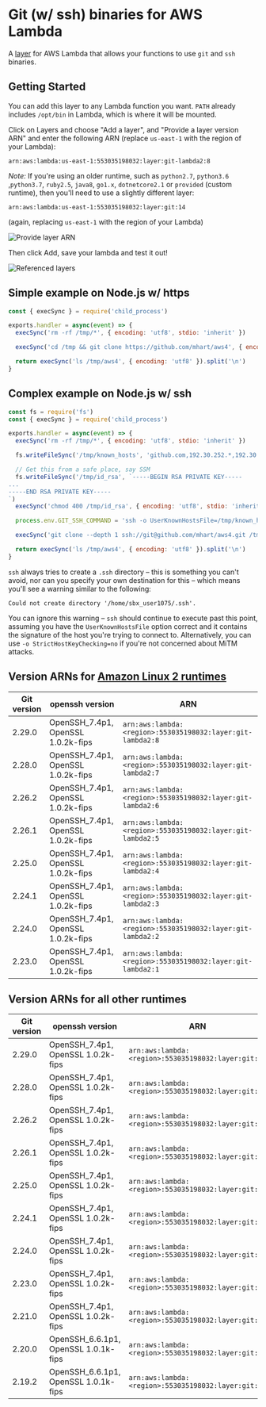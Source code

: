 # Git (w/ ssh) binaries for AWS Lambda

A [layer](https://aws.amazon.com/about-aws/whats-new/2018/11/aws-lambda-now-supports-custom-runtimes-and-layers/)
for AWS Lambda that allows your functions to use `git` and `ssh` binaries.

## Getting Started

You can add this layer to any Lambda function you want.
`PATH` already includes `/opt/bin` in Lambda, which is where it will be mounted.

Click on Layers and choose "Add a layer", and "Provide a layer version
ARN" and enter the following ARN (replace `us-east-1` with the region of your Lambda):

```
arn:aws:lambda:us-east-1:553035198032:layer:git-lambda2:8
```

*Note:* If you're using an older runtime, such as `python2.7`, `python3.6` ,`python3.7`, `ruby2.5`, `java8`, `go1.x`, `dotnetcore2.1`
or `provided` (custom runtime), then you'll need to use a slightly different layer:

```
arn:aws:lambda:us-east-1:553035198032:layer:git:14
```

(again, replacing `us-east-1` with the region of your Lambda)

![Provide layer ARN](https://raw.githubusercontent.com/lambci/git-lambda-layer/master/img/provide.png "Provide layer ARN screenshot")

Then click Add, save your lambda and test it out!

![Referenced layers](https://raw.githubusercontent.com/lambci/git-lambda-layer/master/img/referenced.png "Referenced layer ARN screenshot")

## Simple example on Node.js w/ https

```js
const { execSync } = require('child_process')

exports.handler = async(event) => {
  execSync('rm -rf /tmp/*', { encoding: 'utf8', stdio: 'inherit' })

  execSync('cd /tmp && git clone https://github.com/mhart/aws4', { encoding: 'utf8', stdio: 'inherit' })

  return execSync('ls /tmp/aws4', { encoding: 'utf8' }).split('\n')
}
```

## Complex example on Node.js w/ ssh

```js
const fs = require('fs')
const { execSync } = require('child_process')

exports.handler = async(event) => {
  execSync('rm -rf /tmp/*', { encoding: 'utf8', stdio: 'inherit' })

  fs.writeFileSync('/tmp/known_hosts', 'github.com,192.30.252.*,192.30.253.*,192.30.254.*,192.30.255.* ssh-rsa AAAAB3NzaC1yc2EAAAABIwAAAQEAq2A7hRGmdnm9tUDbO9IDSwBK6TbQa+PXYPCPy6rbTrTtw7PHkccKrpp0yVhp5HdEIcKr6pLlVDBfOLX9QUsyCOV0wzfjIJNlGEYsdlLJizHhbn2mUjvSAHQqZETYP81eFzLQNnPHt4EVVUh7VfDESU84KezmD5QlWpXLmvU31/yMf+Se8xhHTvKSCZIFImWwoG6mbUoWf9nzpIoaSjB+weqqUUmpaaasXVal72J+UX2B+2RPW3RcT0eOzQgqlJL3RKrTJvdsjE3JEAvGq3lGHSZXy28G3skua2SmVi/w4yCE6gbODqnTWlg7+wC604ydGXA8VJiS5ap43JXiUFFAaQ==')

  // Get this from a safe place, say SSM
  fs.writeFileSync('/tmp/id_rsa', `-----BEGIN RSA PRIVATE KEY-----
...
-----END RSA PRIVATE KEY-----
`)
  execSync('chmod 400 /tmp/id_rsa', { encoding: 'utf8', stdio: 'inherit' })

  process.env.GIT_SSH_COMMAND = 'ssh -o UserKnownHostsFile=/tmp/known_hosts -i /tmp/id_rsa'

  execSync('git clone --depth 1 ssh://git@github.com/mhart/aws4.git /tmp/aws4', { encoding: 'utf8', stdio: 'inherit' })

  return execSync('ls /tmp/aws4', { encoding: 'utf8' }).split('\n')
}
```
`ssh` always tries to create a `.ssh` directory – this is something you can't avoid, nor can you specify your own destination for this – which means you'll see a warning similar to the following:
```
Could not create directory '/home/sbx_user1075/.ssh'.
```
You can ignore this warning – `ssh` should continue to execute past this point, assuming you have the `UserKnownHostsFile` option correct and it contains the signature of the host you're trying to connect to. Alternatively, you can use `-o StrictHostKeyChecking=no` if you're not concerned about MiTM attacks.

## Version ARNs for [Amazon Linux 2 runtimes](https://docs.aws.amazon.com/lambda/latest/dg/lambda-runtimes.html)

| Git version | openssh version | ARN |
| --- | --- | --- |
| 2.29.0| OpenSSH_7.4p1, OpenSSL 1.0.2k-fips | `arn:aws:lambda:<region>:553035198032:layer:git-lambda2:8` |
| 2.28.0| OpenSSH_7.4p1, OpenSSL 1.0.2k-fips | `arn:aws:lambda:<region>:553035198032:layer:git-lambda2:7` |
| 2.26.2| OpenSSH_7.4p1, OpenSSL 1.0.2k-fips | `arn:aws:lambda:<region>:553035198032:layer:git-lambda2:6` |
| 2.26.1 | OpenSSH_7.4p1, OpenSSL 1.0.2k-fips | `arn:aws:lambda:<region>:553035198032:layer:git-lambda2:5` |
| 2.25.0 | OpenSSH_7.4p1, OpenSSL 1.0.2k-fips | `arn:aws:lambda:<region>:553035198032:layer:git-lambda2:4` |
| 2.24.1 | OpenSSH_7.4p1, OpenSSL 1.0.2k-fips | `arn:aws:lambda:<region>:553035198032:layer:git-lambda2:3` |
| 2.24.0 | OpenSSH_7.4p1, OpenSSL 1.0.2k-fips | `arn:aws:lambda:<region>:553035198032:layer:git-lambda2:2` |
| 2.23.0 | OpenSSH_7.4p1, OpenSSL 1.0.2k-fips | `arn:aws:lambda:<region>:553035198032:layer:git-lambda2:1` |

## Version ARNs for all other runtimes

| Git version | openssh version | ARN |
| --- | --- | --- |
| 2.29.0 | OpenSSH_7.4p1, OpenSSL 1.0.2k-fips | `arn:aws:lambda:<region>:553035198032:layer:git:14` |
| 2.28.0 | OpenSSH_7.4p1, OpenSSL 1.0.2k-fips | `arn:aws:lambda:<region>:553035198032:layer:git:13` |
| 2.26.2 | OpenSSH_7.4p1, OpenSSL 1.0.2k-fips | `arn:aws:lambda:<region>:553035198032:layer:git:12` |
| 2.26.1 | OpenSSH_7.4p1, OpenSSL 1.0.2k-fips | `arn:aws:lambda:<region>:553035198032:layer:git:11` |
| 2.25.0 | OpenSSH_7.4p1, OpenSSL 1.0.2k-fips | `arn:aws:lambda:<region>:553035198032:layer:git:10` |
| 2.24.1 | OpenSSH_7.4p1, OpenSSL 1.0.2k-fips | `arn:aws:lambda:<region>:553035198032:layer:git:9` |
| 2.24.0 | OpenSSH_7.4p1, OpenSSL 1.0.2k-fips | `arn:aws:lambda:<region>:553035198032:layer:git:8` |
| 2.23.0 | OpenSSH_7.4p1, OpenSSL 1.0.2k-fips | `arn:aws:lambda:<region>:553035198032:layer:git:7` |
| 2.21.0 | OpenSSH_7.4p1, OpenSSL 1.0.2k-fips | `arn:aws:lambda:<region>:553035198032:layer:git:6` |
| 2.20.0 | OpenSSH_6.6.1p1, OpenSSL 1.0.1k-fips | `arn:aws:lambda:<region>:553035198032:layer:git:3` |
| 2.19.2 | OpenSSH_6.6.1p1, OpenSSL 1.0.1k-fips | `arn:aws:lambda:<region>:553035198032:layer:git:2` |
